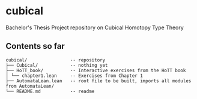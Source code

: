 # cubical

Bachelor's Thesis Project repository on Cubical Homotopy Type Theory

## Contents so far

```
cubical/                -- repository
├── Cubical/            -- nothing yet
├── HoTT_book/          -- Interactive exercises from the HoTT book
│ └── chapter1.lean     -- Exercises from Chapter 1
├── AutomataLean.lean   -- root file to be built, imports all modules from AutomataLean/
└── README.md           -- readme
```